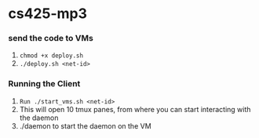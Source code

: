 # cs425-mp3

### send the code to VMs

1. `chmod +x deploy.sh`
2. `./deploy.sh <net-id>`

### Running the Client

1. `Run ./start_vms.sh <net-id>`
2. This will open 10 tmux panes, from where you can start interacting with the daemon
3. ./daemon to start the daemon on the VM
